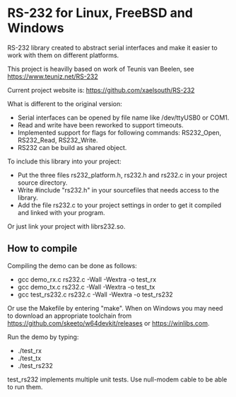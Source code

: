 # RS-232 for Linux, FreeBSD and Windows

RS-232 library created to abstract serial interfaces and make it easier to work with them on
different platforms.

This project is heavilly based on work of Teunis van Beelen, see https://www.teuniz.net/RS-232

Current project website is: https://github.com/xaelsouth/RS-232

What is different to the original version:
  * Serial interfaces can be opened by file name like /dev/ttyUSB0 or COM1.
  * Read and write have been reworked to support timeouts.
  * Implemented support for flags for following commands: RS232_Open, RS232_Read, RS232_Write.
  * RS232 can be build as shared object.

To include this library into your project:
  * Put the three files rs232_platform.h, rs232.h and rs232.c in your project source directory.
  * Write #include "rs232.h" in your sourcefiles that needs access to the library.
  * Add the file rs232.c to your project settings in order to get it compiled and linked with
    your program.

Or just link your project with librs232.so.

## How to compile
Compiling the demo can be done as follows:
  * gcc demo_rx.c rs232.c -Wall -Wextra -o test_rx
  * gcc demo_tx.c rs232.c -Wall -Wextra -o test_tx
  * gcc test_rs232.c rs232.c -Wall -Wextra -o test_rs232

Or use the Makefile by entering "make". When on Windows you may need to download an
appropriate toolchain from https://github.com/skeeto/w64devkit/releases or
https://winlibs.com.

Run the demo by typing:
  * ./test_rx
  * ./test_tx
  * ./test_rs232

test_rs232 implements multiple unit tests. Use null-modem cable to be able to run them.
